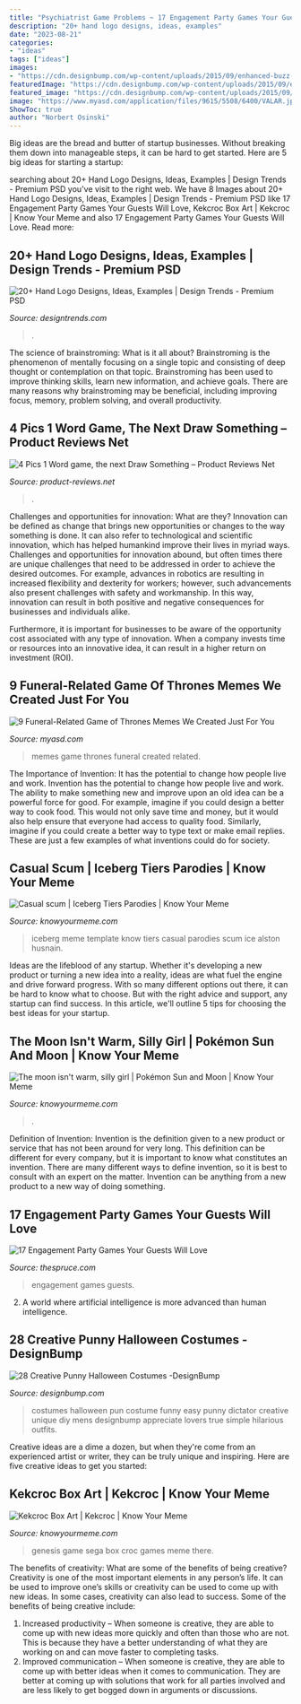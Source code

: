 ```yaml
---
title: "Psychiatrist Game Problems ~ 17 Engagement Party Games Your Guests Will Love"
description: "20+ hand logo designs, ideas, examples"
date: "2023-08-21"
categories:
- "ideas"
tags: ["ideas"]
images:
- "https://cdn.designbump.com/wp-content/uploads/2015/09/enhanced-buzz-391-1441982255-5.jpg"
featuredImage: "https://cdn.designbump.com/wp-content/uploads/2015/09/enhanced-buzz-391-1441982255-5.jpg"
featured_image: "https://cdn.designbump.com/wp-content/uploads/2015/09/enhanced-buzz-391-1441982255-5.jpg"
image: "https://www.myasd.com/application/files/9615/5508/6400/VALAR.jpg"
ShowToc: true
author: "Norbert Osinski"
---
```



Big ideas are the bread and butter of startup businesses. Without breaking them down into manageable steps, it can be hard to get started. Here are 5 big ideas for starting a startup: 

	

		
searching about 20+ Hand Logo Designs, Ideas, Examples | Design Trends - Premium PSD you've visit to the right web. We have 8 Images about 20+ Hand Logo Designs, Ideas, Examples | Design Trends - Premium PSD like 17 Engagement Party Games Your Guests Will Love, Kekcroc Box Art | Kekcroc | Know Your Meme and also 17 Engagement Party Games Your Guests Will Love. Read more:
		
    
## 20+ Hand Logo Designs, Ideas, Examples | Design Trends - Premium PSD

<img loading=lazy src="https://images.designtrends.com/wp-content/uploads/2016/02/24055213/Stunning-Arrow-Hand-Logo.jpg" onerror="this.onerror=null;this.src='https://tse3.mm.bing.net/th?id=OIP.ZmccHA8j8VQ6f_HFTF6vMgHaEL&amp;pid=15.1';" alt="20+ Hand Logo Designs, Ideas, Examples | Design Trends - Premium PSD">

_Source: designtrends.com_

>. 

	

The science of brainstroming: What is it all about?
Brainstroming is the phenomenon of mentally focusing on a single topic and consisting of deep thought or contemplation on that topic. Brainstroming has been used to improve thinking skills, learn new information, and achieve goals. There are many reasons why brainstroming may be beneficial, including improving focus, memory, problem solving, and overall productivity.

    
## 4 Pics 1 Word Game, The Next Draw Something – Product Reviews Net

<img loading=lazy src="https://www.product-reviews.net/wp-content/uploads/4-Pics-1-Word-game-the-next-Draw-Something.jpg" onerror="this.onerror=null;this.src='https://tse4.mm.bing.net/th?id=OIP.8tlkZzQ5QnNym4MhubM9EwHaFE&amp;pid=15.1';" alt="4 Pics 1 Word game, the next Draw Something – Product Reviews Net">

_Source: product-reviews.net_

>. 

	

Challenges and opportunities for innovation: What are they?
Innovation can be defined as change that brings new opportunities or changes to the way something is done. It can also refer to technological and scientific innovation, which has helped humankind improve their lives in myriad ways. 
Challenges and opportunities for innovation abound, but often times there are unique challenges that need to be addressed in order to achieve the desired outcomes. For example, advances in robotics are resulting in increased flexibility and dexterity for workers; however, such advancements also present challenges with safety and workmanship. In this way, innovation can result in both positive and negative consequences for businesses and individuals alike. 

Furthermore, it is important for businesses to be aware of the opportunity cost associated with any type of innovation. When a company invests time or resources into an innovative idea, it can result in a higher return on investment (ROI).

    
## 9 Funeral-Related Game Of Thrones Memes We Created Just For You

<img loading=lazy src="https://www.myasd.com/application/files/9615/5508/6400/VALAR.jpg" onerror="this.onerror=null;this.src='https://tse3.mm.bing.net/th?id=OIP.6irBZQzUDAOZfYyTWiGybwHaHy&amp;pid=15.1';" alt="9 Funeral-Related Game of Thrones Memes We Created Just For You">

_Source: myasd.com_

>memes game thrones funeral created related. 

	

The Importance of Invention: It has the potential to change how people live and work.
Invention has the potential to change how people live and work. The ability to make something new and improve upon an old idea can be a powerful force for good. For example, imagine if you could design a better way to cook food. This would not only save time and money, but it would also help ensure that everyone had access to quality food. Similarly, imagine if you could create a better way to type text or make email replies. These are just a few examples of what inventions could do for society.

    
## Casual Scum | Iceberg Tiers Parodies | Know Your Meme

<img loading=lazy src="http://i0.kym-cdn.com/photos/images/facebook/001/084/815/789.png" onerror="this.onerror=null;this.src='https://tse3.mm.bing.net/th?id=OIP.04FnU3aATiR_TyNvJrysDgDHE6&amp;pid=15.1';" alt="Casual scum | Iceberg Tiers Parodies | Know Your Meme">

_Source: knowyourmeme.com_

>iceberg meme template know tiers casual parodies scum ice alston husnain. 

	

Ideas are the lifeblood of any startup. Whether it's developing a new product or turning a new idea into a reality, ideas are what fuel the engine and drive forward progress. With so many different options out there, it can be hard to know what to choose. But with the right advice and support, any startup can find success. In this article, we'll outline 5 tips for choosing the best ideas for your startup.

    
## The Moon Isn&#039;t Warm, Silly Girl | Pokémon Sun And Moon | Know Your Meme

<img loading=lazy src="https://i.kym-cdn.com/photos/images/facebook/001/406/868/634.png" onerror="this.onerror=null;this.src='https://tse1.mm.bing.net/th?id=OIP.kx4j8jxJOA17j6IKoCyWdAHaMf&amp;pid=15.1';" alt="The moon isn&#039;t warm, silly girl | Pokémon Sun and Moon | Know Your Meme">

_Source: knowyourmeme.com_

>. 

	

Definition of Invention:
Invention is the definition given to a new product or service that has not been around for very long. This definition can be different for every company, but it is important to know what constitutes an invention. There are many different ways to define invention, so it is best to consult with an expert on the matter. Invention can be anything from a new product to a new way of doing something.

    
## 17 Engagement Party Games Your Guests Will Love

<img loading=lazy src="https://www.thespruce.com/thmb/GL0j8tLUgTnPAEApARKSGeTmIiI=/2168x1382/filters:fill(auto,1)/engagement-party--1129229697-86201fcf5a1e4b81a395f1d112971ecf.jpg" onerror="this.onerror=null;this.src='https://tse4.mm.bing.net/th?id=OIP.NL1Lb9w4fAkiMNmABzxZHwHaEu&amp;pid=15.1';" alt="17 Engagement Party Games Your Guests Will Love">

_Source: thespruce.com_

>engagement games guests. 

	

2. A world where artificial intelligence is more advanced than human intelligence. 

    
## 28 Creative Punny Halloween Costumes -DesignBump

<img loading=lazy src="https://cdn.designbump.com/wp-content/uploads/2015/09/enhanced-buzz-391-1441982255-5.jpg" onerror="this.onerror=null;this.src='https://tse1.mm.bing.net/th?id=OIP._kJmgTFSIPw4u_eDPRdO8AHaLJ&amp;pid=15.1';" alt="28 Creative Punny Halloween Costumes -DesignBump">

_Source: designbump.com_

>costumes halloween pun costume funny easy punny dictator creative unique diy mens designbump appreciate lovers true simple hilarious outfits. 

	

Creative ideas are a dime a dozen, but when they're come from an experienced artist or writer, they can be truly unique and inspiring. Here are five creative ideas to get you started: 

    
## Kekcroc Box Art | Kekcroc | Know Your Meme

<img loading=lazy src="http://i0.kym-cdn.com/photos/images/facebook/001/139/165/9d5.jpg" onerror="this.onerror=null;this.src='https://tse1.mm.bing.net/th?id=OIP.DOcIdqQJjJrEEfbDK8qJDgHaKh&amp;pid=15.1';" alt="Kekcroc Box Art | Kekcroc | Know Your Meme">

_Source: knowyourmeme.com_

>genesis game sega box croc games meme there. 

	

The benefits of creativity: What are some of the benefits of being creative?
Creativity is one of the most important elements in any person’s life. It can be used to improve one’s skills or creativity can be used to come up with new ideas. In some cases, creativity can also lead to success. Some of the benefits of being creative include: 
1. Increased productivity – When someone is creative, they are able to come up with new ideas more quickly and often than those who are not. This is because they have a better understanding of what they are working on and can move faster to completing tasks. 
2. Improved communication – When someone is creative, they are able to come up with better ideas when it comes to communication. They are better at coming up with solutions that work for all parties involved and are less likely to get bogged down in arguments or discussions. 

